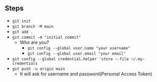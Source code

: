 ## Steps
- `git init`
- `git branch -M main`
- `git add .`
- `git commit -m "initial commit"`
	- Who are you?
		- `git config --global user.name "your username"`
		- `git config --global user.email "your email"`
- `git config --global credential.helper 'store --file ~/.my-credentials`
- `git push -u origin main`
	- It will ask for username and password(Personal Access Token)